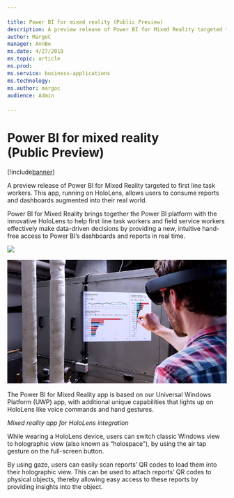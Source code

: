 ```yaml
---

title: Power BI for mixed reality (Public Preview)
description: A preview release of Power BI for Mixed Reality targeted to first line task workers.
author: MargoC
manager: AnnBe
ms.date: 4/27/2018
ms.topic: article
ms.prod: 
ms.service: business-applications
ms.technology: 
ms.author: margoc
audience: Admin

---
```

#  Power BI for mixed reality (Public Preview)




[!include[banner](../../../includes/banner.md)]

A preview release of Power BI for Mixed Reality targeted to first line task
workers. This app, running on HoloLens, allows users to consume reports and
dashboards augmented into their real world.

Power BI for Mixed Reality brings together the Power BI platform with the
innovative HoloLens to help first line task workers and field service workers
effectively make data-driven decisions by providing a new, intuitive hand-free
access to Power BI’s dashboards and reports in real time.

![](media/507e34a661a1b831d21ea3dadda9c6cf.jpg)

![Concept photo of a man in a HoloLens headset using a mixed reality app for Power BI integration](media/power-bi-mixed-reality-public-preview-1.jpeg "Concept photo of a man in a HoloLens headset using a mixed reality app for Power BI integration")
<!-- Picture 1 -->
The Power BI for Mixed Reality
app is based on our Universal Windows Platform (UWP) app, with additional unique
capabilities that lights up on HoloLens like voice commands and hand gestures.

*Mixed reality app for HoloLens integration*

While wearing a HoloLens device, users can switch classic Windows view to
holographic view (also known as “holospace”), by using the air tap gesture on
the full-screen button.

By using gaze, users can easily scan reports’ QR codes to load them into their
holographic view. This can be used to attach reports’ QR codes to physical
objects, thereby allowing easy access to these reports by providing insights
into the object.
